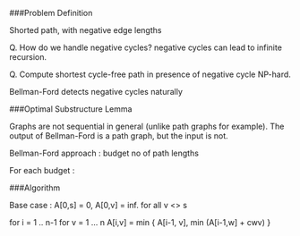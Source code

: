 ###Problem Definition

Shorted path, with negative edge lengths

Q. How do we handle negative cycles?
negative cycles can lead to infinite recursion.

Q. Compute shortest cycle-free path in presence of negative cycle
NP-hard. 

Bellman-Ford detects negative cycles naturally

###Optimal Substructure Lemma

Graphs are not sequential in general (unlike path graphs for example). The output of Bellman-Ford is a path graph, but the input is not.

Bellman-Ford approach : budget no of path lengths

For each budget : 

###Algorithm

Base case : A[0,s] = 0, A[0,v] = inf. for all v <> s

for i = 1 .. n-1
  for v = 1 ... n
    A[i,v] = min { A[i-1, v], min (A[i-1,w] + cwv) }
